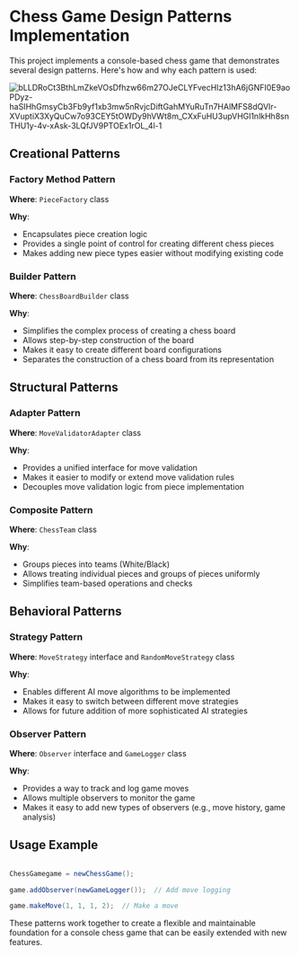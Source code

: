 # Chess Game Design Patterns Implementation

This project implements a console-based chess game that demonstrates several design patterns. Here's how and why each pattern is used:

![bLLDRoCt3BthLmZkeVOsDfhzw66m27OJeCLYFvecHIz13hA6jGNFI0E9aoPDyz-haSIHhGmsyCb3Fb9yf1xb3mw5nRvjcDiftGahMYuRuTn7HAlMFS8dQVIr-XVuptiX3XyQuCw7o93CEY5tOWDy9hVWt8m_CXxFuHU3upVHGl1nlkHh8snTHU1y-4v-xAsk-3LQfJV9PTOEx1rOL_4l-1](https://github.com/user-attachments/assets/396d03c0-6d54-4c44-b4ef-9cd4f3179fe0)


## Creational Patterns

### Factory Method Pattern

**Where**: `PieceFactory` class

**Why**:

- Encapsulates piece creation logic
- Provides a single point of control for creating different chess pieces
- Makes adding new piece types easier without modifying existing code

### Builder Pattern

**Where**: `ChessBoardBuilder` class

**Why**:

- Simplifies the complex process of creating a chess board
- Allows step-by-step construction of the board
- Makes it easy to create different board configurations
- Separates the construction of a chess board from its representation

## Structural Patterns

### Adapter Pattern

**Where**: `MoveValidatorAdapter` class

**Why**:

- Provides a unified interface for move validation
- Makes it easier to modify or extend move validation rules
- Decouples move validation logic from piece implementation

### Composite Pattern

**Where**: `ChessTeam` class

**Why**:

- Groups pieces into teams (White/Black)
- Allows treating individual pieces and groups of pieces uniformly
- Simplifies team-based operations and checks

## Behavioral Patterns

### Strategy Pattern

**Where**: `MoveStrategy` interface and `RandomMoveStrategy` class

**Why**:

- Enables different AI move algorithms to be implemented
- Makes it easy to switch between different move strategies
- Allows for future addition of more sophisticated AI strategies

### Observer Pattern

**Where**: `Observer` interface and `GameLogger` class

**Why**:

- Provides a way to track and log game moves
- Allows multiple observers to monitor the game
- Makes it easy to add new types of observers (e.g., move history, game analysis)

## Usage Example

```java

ChessGamegame = newChessGame();

game.addObserver(newGameLogger());  // Add move logging

game.makeMove(1, 1, 1, 2);  // Make a move

```

These patterns work together to create a flexible and maintainable foundation for a console chess game that can be easily extended with new features.

